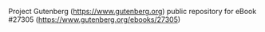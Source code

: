 Project Gutenberg (https://www.gutenberg.org) public repository for eBook #27305 (https://www.gutenberg.org/ebooks/27305)
